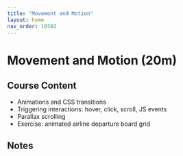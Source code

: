 ```yaml
---
title: "Movement and Motion"
layout: home
nav_order: 10302
---
```


# Movement and Motion (20m)

## Course Content

- Animations and CSS transitions
- Triggering interactions: hover, click, scroll, JS events
- Parallax scrolling
- Exercise: animated airline departure board grid

## Notes
